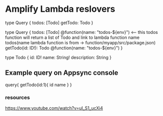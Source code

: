 # Amplify Lambda reslovers 

type Query {
	todos: [Todo] 
	getTodo: Todo
}

type Query {
	todos: [Todo] @function(name: "todos-${env}") <-- this todos function will return a list of Todo and link to lambda function name todos(name lambda function is from -> function/myapp/src/package.json)
	getTodo(id: ID!): Todo @function(name: "todos-${env}")
}

type Todo {
  id: ID!
  name: String!
  description: String
}

## Example query on Appsync console
query{
  getTodo(id:1){
    id
    name
  }
}

### resources
https://www.youtube.com/watch?v=uI_S1_ucXi4
